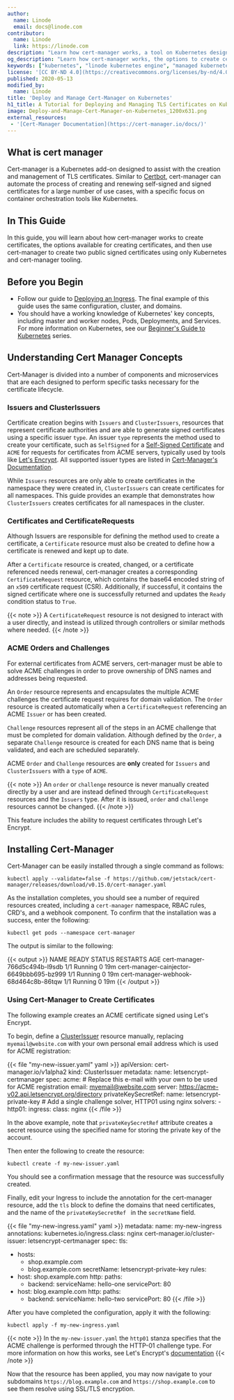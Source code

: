 ```yaml
---
author:
  name: Linode
  email: docs@linode.com
contributor:
  name: Linode
  link: https://linode.com
description: "Learn how cert-manager works, a tool on Kubernetes designed to assist with the deployment, configuration, and management of certificates on Kubernetes."
og_description: "Learn how cert-manager works, the options to create certificates, and use cert-manager to create two public signed certificates using only Kubernetes."
keywords: ["kubernetes", "linode kubernetes engine", "managed kubernetes", "lke", "kubernetes cluster", "ssl", "certbot", "lets-encrypt", "tls"]
license: '[CC BY-ND 4.0](https://creativecommons.org/licenses/by-nd/4.0)'
published: 2020-05-13
modified_by:
  name: Linode
title: 'Deploy and Manage Cert-Manager on Kubernetes'
h1_title: A Tutorial for Deploying and Managing TLS Certificates on Kubernetes with Cert-Manager
image: Deploy-and-Manage-Cert-Manager-on-Kubernetes_1200x631.png
external_resources:
 - '[Cert-Manager Documentation](https://cert-manager.io/docs/)'
---
```


## What is cert manager

Cert-manager is a Kubernetes add-on designed to assist with the creation and management of TLS certificates. Similar to [Certbot](https://www.linode.com/docs/quick-answers/websites/secure-http-traffic-certbot/), cert-manager can automate the process of creating and renewing self-signed and signed certificates for a large number of use cases, with a specific focus on container orchestration tools like Kubernetes.

## In This Guide

In this guide, you will learn about how cert-manager works to create certificates, the options available for creating certificates, and then use cert-manager to create two public signed certificates using only Kubernetes and cert-manager tooling.

## Before you Begin

- Follow our guide to [Deploying an Ingress](/docs/kubernetes/how-to-deploy-nginx-ingress-on-linode-kubernetes-engine/). The final example of this guide uses the same configuration, cluster, and domains.
- You should have a working knowledge of Kubernetes' key concepts, including master and worker nodes, Pods, Deployments, and Services. For more information on Kubernetes, see our [Beginner's Guide to Kubernetes](/docs/kubernetes/beginners-guide-to-kubernetes/) series.

## Understanding Cert Manager Concepts

Cert-Manager is divided into a number of components and microservices that are each designed to perform specific tasks necessary for the certificate lifecycle.


### Issuers and ClusterIssuers

Certificate creation begins with `Issuers` and `ClusterIssuers`, resources that represent certificate authorities and are able to generate signed certificates using a specific issuer `type`. An issuer `type` represents the method used to create your certificate, such as `SelfSigned` for a [Self-Signed Certificate](/docs/security/ssl/create-a-self-signed-tls-certificate/) and `ACME` for requests for certificates from ACME servers, typically used by tools like [Let's Encrypt](https://letsencrypt.org/). All supported issuer types are listed in [Cert-Manager's Documentation](https://cert-manager.io/docs/configuration/).

While `Issuers` resources are only able to create certificates in the namespace they were created in, `ClusterIssuers` can create certificates for all namespaces. This guide provides an example that demonstrates how `ClusterIssuers` creates certificates for all namespaces in the cluster.


### Certificates and CertificateRequests

Although Issuers are responsible for defining the method used to create a certificate, a `Certificate` resource must also be created to define how a certificate is renewed and kept up to date.

After a `Certificate` resource is created, changed, or a certificate referenced needs renewal, cert-manager creates a corresponding `CertificateRequest` resource, which contains the base64 encoded string of an `x509` certificate request (CSR). Additionally, if successful, it contains the signed certificate where one is successfully returned and updates the `Ready` condition status to `True`.

{{< note >}}
A `CertificateRequest` resource is not designed to interact with a user directly, and instead is utilized through controllers or similar methods where needed.
{{< /note >}}

### ACME Orders and Challenges

For external certificates from ACME servers, cert-manager must be able to solve ACME challenges in order to prove ownership of DNS names and addresses being requested.

An `Order` resource represents and encapsulates the multiple ACME challenges the certificate request requires for domain validation. The `Order` resource is created automatically when a `CertificateRequest` referencing an ACME `Issuer` or  has been created.

`Challenge` resources represent all of the steps in an ACME challenge that must be completed for domain validation. Although defined by the `Order`, a separate `Challenge` resource is created for each DNS name that is being validated, and each are scheduled separately.

ACME `Order` and `Challenge` resources are **only** created for `Issuers` and `ClusterIssuers` with a `type` of `ACME`.

{{< note >}}
An `order` or `challenge` resource is never manually created directly by a user and are instead defined through `CertificateRequest` resources and the `Issuers` type. After it is issued, `order` and `challenge` resources cannot be changed.
{{< /note >}}

This feature includes the ability to request certificates through Let's Encrypt.

## Installing Cert-Manager

Cert-Manager can be easily installed through a single command as follows:

    kubectl apply --validate=false -f https://github.com/jetstack/cert-manager/releases/download/v0.15.0/cert-manager.yaml

As the installation completes, you should see a number of required resources created, including a `cert-manager` namespace, RBAC rules, CRD's, and a webhook component. To confirm that the installation was a success, enter the following:

    kubectl get pods --namespace cert-manager

The output is similar to the following:

{{< output >}}
NAME                                       READY   STATUS    RESTARTS   AGE
cert-manager-766d5c494b-l9sdb              1/1     Running   0          19m
cert-manager-cainjector-6649bbb695-bz999   1/1     Running   0          19m
cert-manager-webhook-68d464c8b-86tqw       1/1     Running   0          19m
{{< /output >}}

### Using Cert-Manager to Create Certificates

The following example creates an ACME certificate signed using Let's Encrypt.

To begin, define a [ClusterIssuer](#issuers-and-clusterissuers) resource manually, replacing `myemail@website.com` with your own personal email address which is used for ACME registration:

{{< file "my-new-issuer.yaml" yaml >}}
apiVersion: cert-manager.io/v1alpha2
kind: ClusterIssuer
metadata:
  name: letsencrypt-certmanager
spec:
  acme:
    # Replace this e-mail with your own to be used for ACME registration
    email: myemail@website.com
    server: https://acme-v02.api.letsencrypt.org/directory
    privateKeySecretRef:
      name: letsencrypt-private-key
    # Add a single challenge solver, HTTP01 using nginx
    solvers:
    - http01:
        ingress:
          class: nginx
{{< /file >}}

In the above example, note that `privateKeySecretRef` attribute creates a secret resource using the specified name for storing the private key of the account.

Then enter the following to create the resource:

    kubectl create -f my-new-issuer.yaml

You should see a confirmation message that the resource was successfully created.

Finally, edit your Ingress to include the annotation for the cert-manager resource, add the `tls` block to define the domains that need certificates, and the  name of the `privateKeySecretRef ` in the `secretName` field.

{{< file "my-new-ingress.yaml" yaml >}}
metadata:
  name: my-new-ingress
  annotations:
    kubernetes.io/ingress.class: nginx
    cert-manager.io/cluster-issuer: letsencrypt-certmanager
spec:
  tls:
  - hosts:
    - shop.example.com
    - blog.example.com
    secretName: letsencrypt-private-key
  rules:
  - host: shop.example.com
    http:
      paths:
      - backend:
          serviceName: hello-one
          servicePort: 80
  - host: blog.example.com
    http:
      paths:
      - backend:
          serviceName: hello-two
          servicePort: 80
{{< /file >}}

After you have completed the configuration, apply it with the following:

    kubectl apply -f my-new-ingress.yaml

{{< note >}}
In the `my-new-issuer.yaml` the `http01` stanza specifies that the ACME challenge is performed through the HTTP-01 challenge type. For more information on how this works, see Let's Encrypt's [documentation](https://letsencrypt.org/docs/challenge-types/#http-01-challenge)
{{< /note >}}

Now that the resource has been applied, you may now navigate to your subdomains `https://blog.example.com` and `https://shop.example.com` to see them resolve using SSL/TLS encryption.

